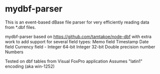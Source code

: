 mydbf-parser
============

This is an event-based dBase file parser for very efficiently reading data from *.dbf files.

mydbf-parser based on https://github.com/tamtakoe/node-dbf
with extra work to add support for several field types:
  Memo field
  Timestamp
  Date field
  Currency field -  Integer 64-bit
  Integer 32-bit
  Double precision number
  Numbers

Tested on dbf tables from Visual FoxPro application
Assumes "latin1" encoding (aka win-1252)

